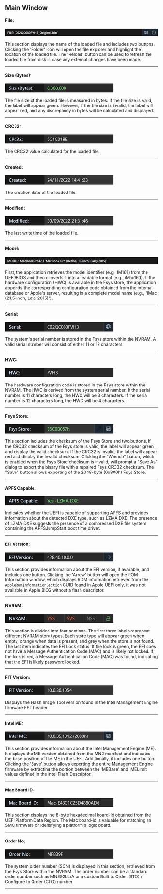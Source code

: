 ## Main Window

#### File:

<kbd>
  <img src="files/manual/file.png">
</kbd>

This section displays the name of the loaded file and includes two buttons. Clicking the 'Folder' icon will open the file explorer and highlight the location of the loaded file. The 'Reload' button can be used to refresh the loaded file from disk in case any external changes have been made.

---

#### Size (Bytes):

<kbd>
  <img src="files/manual/filesize.png">
</kbd>

The file size of the loaded file is measured in bytes. If the file size is valid, the label will appear green. However, if the file size is invalid, the label will appear red, and any discrepancy in bytes will be calculated and displayed.

---

#### CRC32:

<kbd>
  <img src="files/manual/crc.png">
</kbd>

The CRC32 value calculated for the loaded file.

---

#### Created:

<kbd>
  <img src="files/manual/created.png">
</kbd>

The creation date of the loaded file.

---

#### Modified:

<kbd>
  <img src="files/manual/modified.png">
</kbd>

The last write time of the loaded file.

---

#### Model:

<kbd>
  <img src="files/manual/model.png">
</kbd>

First, the application retrieves the model identifier (e.g., IM161) from the UEFI/BIOS and then converts it into a readable format (e.g., iMac16,1). If the hardware configuration (HWC) is available in the Fsys store, the application appends the corresponding configuration code obtained  from the internal database or Apple's server, resulting in a complete model name (e.g., "iMac (21.5-inch, Late 2015)").

---

#### Serial:

<kbd>
  <img src="files/manual/serial.png">
</kbd>

The system's serial number is stored in the Fsys store within the NVRAM. A valid serial number will consist of either 11 or 12 characters.

---

#### HWC:

<kbd>
  <img src="files/manual/hwc.png">
</kbd>

The hardware configuration code is stored in the Fsys store within the NVRAM. The HWC is derived from the system serial number. If the serial number is 11 characters long, the HWC will be 3 characters. If the serial number is 12 characters long, the HWC will be 4 characters.

---

#### Fsys Store:

<kbd>
  <img src="files/manual/fsys.png">
</kbd>

This section includes the checksum of the Fsys Store and two buttons. If the CRC32 checksum of the Fsys store is valid, the label will appear green and display the valid checksum. If the CRC32 is invalid, the label will appear red and display the invalid checksum. Clicking the "Wrench" button, which is enabled when the Fsys Store checksum is invalid, will prompt a "Save As" dialog to export the binary file with a repaired Fsys CRC32 checksum. The "Save" button allows exporting of the 2048-byte (0x800h) Fsys Store.

---

#### APFS Capable:

<kbd>
  <img src="files/manual/apfs.png">
</kbd>

Indicates whether the UEFI is capable of supporting APFS and provides information about the detected DXE type, such as LZMA DXE. The presence of LZMA DXE suggests the presence of a compressed DXE file system containing the APFSJumpStart boot time driver.

---

#### EFI Version:

<kbd>
  <img src="files/manual/efiversion.png">
</kbd>

This section provides information about the EFI version, if available, and includes one button. Clicking the 'Arrow' button will open the ROM Information window, which displays ROM information retrieved from the `AppleRomInformationSection` GUID found in Apple UEFI only, it was not available in Apple BIOS without a flash descriptor.

---

#### NVRAM:

<kbd>
  <img src="files/manual/nvram.png">
</kbd>

This section is divided into four sections. The first three labels represent different NVRAM store types. Each store type will appear green when empty, orange when data is present, and grey when the store is not found. The last item indicates the EFI Lock status. If the lock is green, the EFI does not have a Message Authentication Code (MAC) and is likely not locked. If the lock is red, a Message Authentication Code (MAC) was found, indicating that the EFI is likely password locked.

---

#### FIT Version:

<kbd>
  <img src="files/manual/fit.png">
</kbd>

Displays the Flash Image Tool version found in the Intel Management Engine firmware FPT header.

---

#### Intel ME:

<kbd>
  <img src="files/manual/intelme.png">
</kbd>

This section provides information about the Intel Management Engine (ME). It displays the ME version obtained from the MN2 manifest and indicates the base position of the ME in the UEFI. Additionally, it includes one button. Clicking the 'Save' button allows exporting the entire Management Engine firmware by extracting the portion between the 'MEBase' and 'MELimit' values defined in the Intel Flash Descriptor.

---

#### Mac Board ID:

<kbd>
  <img src="files/manual/boardid.png">
</kbd>

This section displays the 8-byte hexadecimal board-id obtained from the UEFI Platform Data Region. The Mac board-id is valuable for matching an SMC firmware or identifying a platform's logic board.

---

#### Order No:

<kbd>
  <img src="files/manual/son.png">
</kbd>

The system order number (SON) is displayed in this section, retrieved from the Fsys Store within the NVRAM. The order number can be a standard order number such as MNE92LL/A or a custom Built to Order (BTO) / Configure to Order (CTO) number.

---